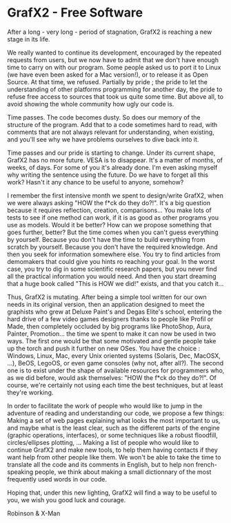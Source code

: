 # GrafX2 - Free Software #

After a long - very long - period of stagnation, GrafX2 is reaching a new stage in its life.

We really wanted to continue its development, encouraged by the repeated requests from users, but we now have to admit that we don't have enough time to carry on with our program. Some people asked us to port it to Linux (we have even been asked for a Mac version!), or to release it as Open Source. At that time, we refused. Partially by pride ; the pride to let the understanding of other platforms programming for another day, the pride to refuse free access to sources that took us quite some time. But above all, to avoid showing the whole community how ugly our code is.

Time passes. The code becomes dusty. So does our memory of the structure of the program. Add that to a code sometimes hard to read, with comments that are not always relevant for understanding, when existing, and you'll see why we have problems ourselves to dive back into it.

Time passes and our pride is starting to change. Under its current shape, GrafX2 has no more future. VESA is to disappear. It's a matter of months, of weeks, of days. For some of you it's already done. I'm even asking myself why writing the sentence using the future. Do we have to forget all this work? Hasn't it any chance to be useful to anyone, somehow?

I remember the first intensive month we spent to design/write GrafX2, when we were always asking "HOW the f\*ck do they do?!". It's a big question because it requires reflection, creation, comparisons... You make lots of tests to see if one method can work, if it is as good as other programs you use as models. Would it be better? How can we propose something that goes further, better?
But the time comes when you can't guess everything by yourself. Because you don't have the time to build everything from scratch by yourself. Because you don't have the required knowledge. And then you seek for information somewhere else. You try to find articles from demomakers that could give you hints ro reaching your goal. In the worst case, you try to dig in some scientific research papers, but you never find all the practical information you would need. And then you start dreaming that a huge book called "This is HOW we did!" exists, and that you catch it...

Thus, GrafX2 is mutating. After being a simple tool written for our own needs in its original version, then an application designed to meet the graphists who grew at Deluxe Paint's and Degas Elite's school, entering the hard drive of a few video games designers thanks to people like Profil or Made, then completely occluded by big programs like PhotoShop, Aura, Painter, Promotion... the time we spent to make it can now be used in two ways.
The first one would be that some motivated and gentle people take up the torch and push it further on new OSes. You have the choice : Windows, Linux, Mac, every Unix oriented systems (Solaris, Dec, MacOSX, ...), BeOS, LegoOS, or even game consoles (why not, after all?).
The second one is to exist under the shape of available resources for programmers who, as we did before, would ask themselves: "HOW the f\*ck do they do?!". Of course, we're certainly not using each time the best techniques, but at least they're working.

In order to facilitate the work of people who would like to jump in the adventure of reading and understanding our code, we propose a few things:
Making a set of web pages explaining what looks the most important to us, and maybe what is the least clear, such as the different parts of the engine (graphic operations, interfaces), or some techniques like a robust floodfill, circles/ellipses plotting, ...
Making a list of people who would like to continue GrafX2 and make new tools, to help them having contacts if they want help from other people like them.
We won't be able to take the time to translate all the code and its comments in English, but to help non french-speaking people, we think about making a small dictionnary of the most frequently used words in our code.



Hoping that, under this new lighting, GrafX2 will find a way to be useful to you, we wish you good luck and courage.

Robinson & X-Man